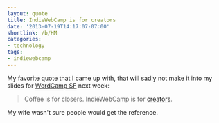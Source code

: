 ```yaml
---
layout: quote
title: IndieWebCamp is for creators
date: '2013-07-19T14:17:07-07:00'
shortlink: /b/HM
categories:
- technology
tags:
- indiewebcamp
---
```

My favorite quote that I came up with, that will sadly not make it into my slides for [WordCamp
SF](http://2013.sf.wordcamp.org/) next week:

> Coffee is for closers.  IndieWebCamp is for [creators](http://indiewebcamp.com/creator).

My wife wasn't sure people would get the reference.

